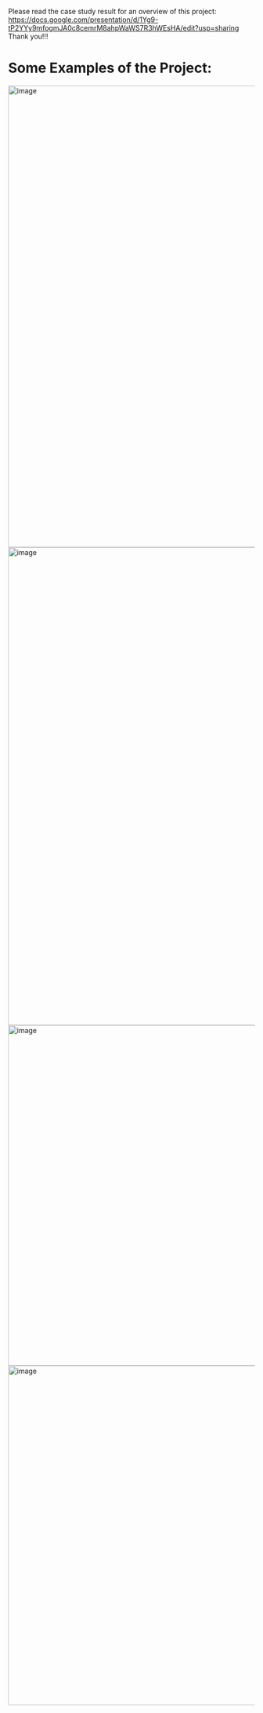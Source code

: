 Please read the case study result for an overview of this project: 
https://docs.google.com/presentation/d/1Yg9-tP2YYy9mfogmJA0c8cemrM8ahpWaWS7R3hWEsHA/edit?usp=sharing
Thank you!!!

# Some Examples of the Project: 

<img width="941" alt="image" src="https://github.com/Saatvik1/MACD-Strategy-Analysis/assets/103705402/3296dfdb-825a-48c3-90e5-97ce9aca4b5a">

<img width="974" alt="image" src="https://github.com/Saatvik1/MACD-Strategy-Analysis/assets/103705402/a0d8df38-e512-4a1e-8146-27897daa857c">

<img width="694" alt="image" src="https://github.com/Saatvik1/MACD-Strategy-Analysis/assets/103705402/98ee7006-39d8-420e-826e-8e1e7aae4024">

<img width="692" alt="image" src="https://github.com/Saatvik1/MACD-Strategy-Analysis/assets/103705402/e979c875-548d-4d00-adc1-5aa32c47e69b">
